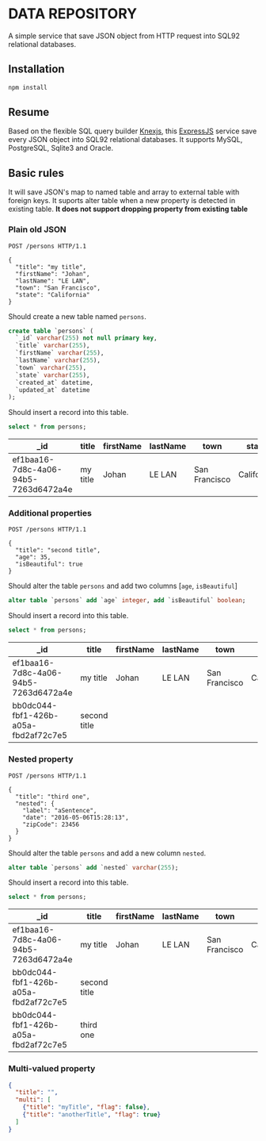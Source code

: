 # DATA REPOSITORY

A simple service that save JSON object from HTTP request into SQL92 relational databases.

## Installation

```sh
npm install
```

## Resume

Based on the flexible SQL query builder [Knexjs](https://github.com/tgriesser/knex), this [ExpressJS](http://expressjs.com/) service save every JSON object into SQL92 relational databases. It supports MySQL, PostgreSQL, Sqlite3 and Oracle.

## Basic rules

It will save JSON's map to named table and array to external table with foreign keys. 
It suports alter table when a new property is detected in existing table. 
**It does not support dropping property from existing table**

### Plain old JSON
```http
POST /persons HTTP/1.1

{
  "title": "my title",
  "firstName": "Johan",
  "lastName": "LE LAN",
  "town": "San Francisco",
  "state": "California"
}
```
Should create a new table named `persons`.
```sql
create table `persons` (
  `_id` varchar(255) not null primary key, 
  `title` varchar(255), 
  `firstName` varchar(255), 
  `lastName` varchar(255), 
  `town` varchar(255), 
  `state` varchar(255), 
  `created_at` datetime, 
  `updated_at` datetime
);
```
Should insert a record into this table.
```sql
select * from persons;
```

| _id | title | firstName | lastName | town | state |
|----------|----------|-----------|----------|---------------|------------|
| ef1baa16-7d8c-4a06-94b5-7263d6472a4e | my title | Johan | LE LAN | San Francisco | California |

### Additional properties
```http
POST /persons HTTP/1.1

{
  "title": "second title",
  "age": 35,
  "isBeautiful": true
}
```
Should alter the table `persons` and add two columns [`age`, `isBeautiful`]
```sql
alter table `persons` add `age` integer, add `isBeautiful` boolean;
```
Should insert a record into this table.
```sql
select * from persons;
```

| _id | title | firstName | lastName | town | state | age | isBeautiful |
|----------|----------|-----------|----------|---------------|------------|------------|------------|
| ef1baa16-7d8c-4a06-94b5-7263d6472a4e | my title | Johan | LE LAN | San Francisco | California |
| bb0dc044-fbf1-426b-a05a-fbd2af72c7e5 | second title | | | | | 35 | 1 |


### Nested property
```http
POST /persons HTTP/1.1

{
  "title": "third one",
  "nested": {
    "label": "aSentence",
    "date": "2016-05-06T15:28:13",
    "zipCode": 23456
  }
}
```
Should alter the table `persons` and add a new column `nested`.
```sql
alter table `persons` add `nested` varchar(255);
```
Should insert a record into this table.
```sql
select * from persons;
```

| _id | title | firstName | lastName | town | state | age | isBeautiful | nested |
|----------|----------|-----------|----------|---------------|------------|------------|------------|------------|
| ef1baa16-7d8c-4a06-94b5-7263d6472a4e | my title | Johan | LE LAN | San Francisco | California | | | | |
| bb0dc044-fbf1-426b-a05a-fbd2af72c7e5 | second title | | | | | 35 | 1 | |
| bb0dc044-fbf1-426b-a05a-fbd2af72c7e5 | third one | | | | | | | 0c292041-47db-43f8-8106-da00652e9260 |


### Multi-valued property
```json
{
  "title": "",
  "multi": [
    {"title": "myTitle", "flag": false},
    {"title": "anotherTitle", "flag": true}
  ]
}
```

